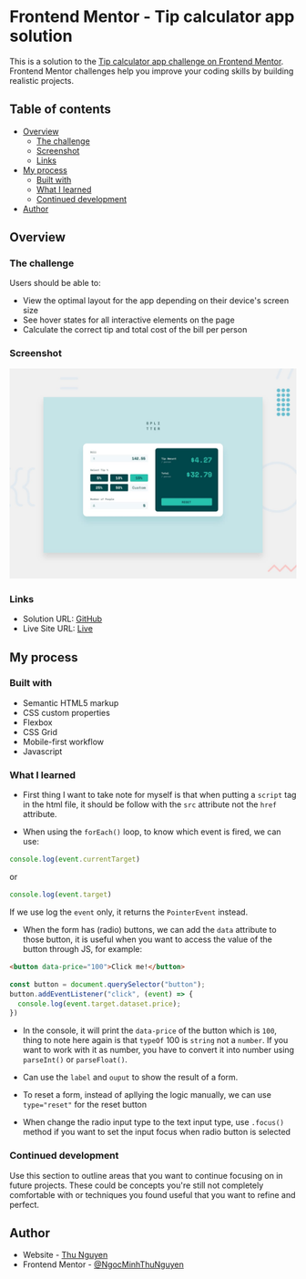 # Frontend Mentor - Tip calculator app solution

This is a solution to the [Tip calculator app challenge on Frontend Mentor](https://www.frontendmentor.io/challenges/tip-calculator-app-ugJNGbJUX). Frontend Mentor challenges help you improve your coding skills by building realistic projects.

## Table of contents

- [Overview](#overview)
  - [The challenge](#the-challenge)
  - [Screenshot](#screenshot)
  - [Links](#links)
- [My process](#my-process)
  - [Built with](#built-with)
  - [What I learned](#what-i-learned)
  - [Continued development](#continued-development)
- [Author](#author)

## Overview

### The challenge

Users should be able to:

- View the optimal layout for the app depending on their device's screen size
- See hover states for all interactive elements on the page
- Calculate the correct tip and total cost of the bill per person

### Screenshot

![](./design/desktop-preview.jpg)

### Links

- Solution URL: [GitHub](https://github.com/NgocMinhThuNguyen/TIP-CALCULATOR)
- Live Site URL: [Live](https://ngocminhthunguyen.github.io/TIP-CALCULATOR/)

## My process

### Built with

- Semantic HTML5 markup
- CSS custom properties
- Flexbox
- CSS Grid
- Mobile-first workflow
- Javascript

### What I learned

- First thing I want to take note for myself is that when putting a `script` tag in the html file, it should be follow with the `src` attribute not the `href` attribute.

- When using the `forEach()` loop, to know which event is fired, we can use:
```js
console.log(event.currentTarget)
``` 
or 
```js
console.log(event.target)
```

If we use log the `event` only, it returns the `PointerEvent` instead.

- When the form has (radio) buttons, we can add the `data` attribute to those button, it is useful when you want to access the value of the button through JS, for example:

```html
<button data-price="100">Click me!</button>
```

```js
const button = document.querySelector("button");
button.addEventListener("click", (event) => {
  console.log(event.target.dataset.price);
})
```

- In the console, it will print the `data-price` of the button which is `100`, thing to note here again is that `typeOf` 100 is `string` not a `number`. If you want to work with it as number, you have to convert it into number using `parseInt()` or `parseFloat()`.

- Can use the `label` and `ouput` to show the result of a form.

- To reset a form, instead of apllying the logic manually, we can use  `type="reset"` for the reset button

- When change the radio input type to the text input type, use `.focus()` method if you want to set the input focus when radio button is selected

### Continued development

Use this section to outline areas that you want to continue focusing on in future projects. These could be concepts you're still not completely comfortable with or techniques you found useful that you want to refine and perfect.

## Author

- Website - [Thu Nguyen](https://github.com/NgocMinhThuNguyen)
- Frontend Mentor - [@NgocMinhThuNguyen](https://www.frontendmentor.io/profile/NgocMinhThuNguyen)